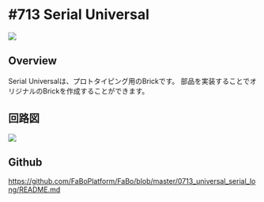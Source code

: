 # #713 Serial Universal

![](./img/713_universal_serial_long.jpg)
<!--COLORME-->

## Overview
Serial Universalは、プロトタイピング用のBrickです。
部品を実装することでオリジナルのBrickを作成することができます。

## 回路図

![](./img/713_universal_serial_long_sch.png)

## Github

https://github.com/FaBoPlatform/FaBo/blob/master/0713_universal_serial_long/README.md

